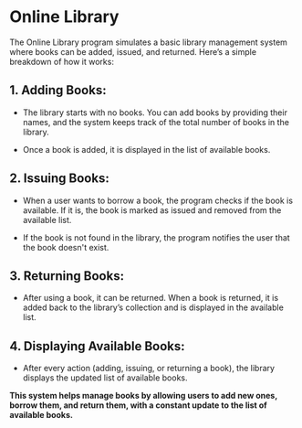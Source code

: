 # Online Library

The Online Library program simulates a basic library management system where books can be added, issued, and returned. Here’s a simple breakdown of how it works:

## 1. Adding Books:

- The library starts with no books. You can add books by providing their names, and the system keeps track of the total number of books in the library.

- Once a book is added, it is displayed in the list of available books.

## 2. Issuing Books:

- When a user wants to borrow a book, the program checks if the book is available. If it is, the book is marked as issued and removed from the available list.

- If the book is not found in the library, the program notifies the user that the book doesn't exist.

## 3. Returning Books:

- After using a book, it can be returned. When a book is returned, it is added back to the library’s collection and is displayed in the available list.

## 4. Displaying Available Books:

- After every action (adding, issuing, or returning a book), the library displays the updated list of available books.

**This system helps manage books by allowing users to add new ones, borrow them, and return them, with a constant update to the list of available books.**